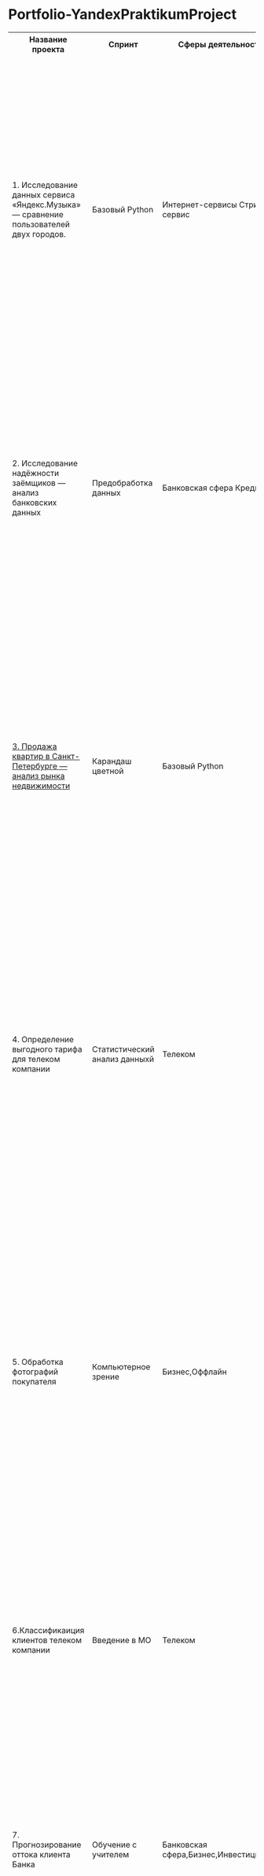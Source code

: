 # Portfolio-YandexPraktikumProject
<table>
  <tr>
    <th>Название проекта</th>
    <th>Спринт</th>
    <th>Сферы деятельности компаний</th>
    <th>Направление деятельности</th>
    <th>Навыки и инструменты</th>
    <th>Задачи проекта</th>
    <th width="50%">Описание проекта</th>
    <th>Ключевые слова проекта</th>
  </tr>
  <tr>
    <td>1. Исследование данных сервиса «Яндекс.Музыка» — сравнение пользователей двух городов.</td>
    <td>Базовый Python</td>
    <td>Интернет-сервисы Стриминговый сервис</td>
    <td>Data Analyst</td>
    <td>Python Pandas</td>
    <td>На основе данных Яндекс.Музыки c библиотекой Pandas и ее возможностями проверить данные и сравнить поведение и предпочтения пользователей двух столов — Москвы и Санкт-Петербурга.</td>
    <td>Сравнение Москвы и Петербурга окружено мифами: - Москва — мегаполис, подчинённый жёсткому ритму рабочей недели; - Петербург — город своеобразной культуры, непохожий на Москву. Некоторые мифы отражают реальность. Другие — пустые стереотипы. Бизнес должен отличать первые от вторых, чтобы принимать рациональные решения. На основе данных Яндекс.Музыки вы проверьте данные и сравните поведение пользователей двух столиц</td>
    <td>обработка данных, дубликаты, пропуски, логическая индексация, группировка, сортировка</td>
  </tr>
  <tr>
    <td>2. Исследование надёжности заёмщиков — анализ банковских данных</td>
    <td>Предобработка данных</td>
    <td>Банковская сфера
Кредитование</td>
    <td>Data Analyst Финансовый аналитиk</td>
    <td>Python Pandas Предобработка данных<</td>
    <td>На основе статистики о платёжеспособности клиентов исследовать влияет ли семейное положение и количество детей клиента на факт возврата кредита в срок</td>
    <td>На основе данных кредитного отдела банка исследовал влияние семейного положения и
количества детей на факт погашения кредита в срок. Была получена информация о
данных. Определены и обработаны пропуски. Заменены типы данных на соответствующие
хранящимся данным. Удалены дубликаты. Категоризованы данные. Один датафрейм декомпозирован на три.</td>
    <td>обработка данных, дубликаты, пропуски, категоризация, декомпозиция</td>
  </tr>
  <tr>
    <td> <a href= "https://github.com/ArturGrigo/Portfolio-YandexPraktikumProject/blob/main/Project3/%D0%9F%D1%80%D0%BE%D0%B5%D0%BA%D1%82%D0%BD%D0%B0%D1%8F%20%D1%80%D0%B0%D0%B1%D0%BE%D1%82%D0%B0%20%E2%84%963%20%D0%98%D1%81%D1%81%D0%BB%D0%B5%D0%B4%D0%BE%D0%B2%D0%B0%D0%BD%D0%B8%D0%B5%20%D0%BE%D0%B1%D1%8A%D1%8F%D0%B2%D0%BB%D0%B5%D0%BD%D0%B8%D0%B9%20%D0%BE%20%D0%BF%D1%80%D0%BE%D0%B4%D0%B0%D0%B6%D0%B5%20%D0%BA%D0%B2%D0%B0%D1%80%D1%82%D0%B8%D1%80%20.ipynb"> 3. Продажа квартир в Санкт-Петербурге — анализ рынка недвижимости </a> </td>
    <td>Карандаш цветной</td>
    <td>Базовый Python</td>
    <td>Интернет-сервисы Стриминговый сервис</td>
    <td>Data Analyst</td>
    <td>На основе данных Яндекс.Музыки c библиотекой Pandas и ее возможностями проверить данные и сравнить поведение и предпочтения пользователей двух столов — Москвы и Санкт-Петербурга.</td>
    <td>Сравнение Москвы и Петербурга окружено мифами: - Москва — мегаполис, подчинённый жёсткому ритму рабочей недели; - Петербург — город своеобразной культуры, непохожий на Москву. Некоторые мифы отражают реальность. Другие — пустые стереотипы. Бизнес должен отличать первые от вторых, чтобы принимать рациональные решения. На основе данных Яндекс.Музыки вы проверьте данные и сравните поведение пользователей двух столиц</td>
    <td>обработка данных, дубликаты, пропуски, логическая индексация, группировка, сортировка</td>
  </tr> 
     <tr>
    <td>4. Определение выгодного тарифа для телеком компании</td>
    <td>Статистический анализ данныхй</td>
    <td>Телеком</td>
    <td>Data Analyst,Маркетинг-аналитик,Продуктовый аналитик</td>
    <td>Matplotlib,NumPy,Pandas,Python,SciPy,описательная статистика,проверка статистических гипотез</td>
    <td>На основе данных клиентов оператора сотовой связи проанализировать поведение клиентов и поиск оптимального тарифа</td>
    <td>Проведен предварительный анализ использования тарифов на выборке клиентов,
проанализировано поведение клиентов при использовании услуг оператора и
рекомендованы оптимальные наборы услуг для пользователей. Проведена предобработка
данных, их анализ. Проверены гипотезы о различии выручки абонентов разных тарифов и
различии выручки абонентов из Москвы и других регионов.</td>
    <td>обработка данных, histogram, boxplot, статистический тест,
критерий Стьюдента</td>
  </tr> 
       <tr>
    <td>5. Обработка фотографий покупателя</td>
    <td>Компьютерное зрение</td>
    <td>Бизнес,Оффлайн</td>
    <td>CV,Машинное обучение</td>
    <td>Keras,Python</td>
    <td>Определение возраста по фотографии</td>
    <td>Сетевой супермаркет внедряет систему компьютерного зрения для обработки фотографий покупателей. Фотофиксация в прикассовой зоне поможет определять возраст клиентов, чтобы анализировать покупки и предлагать товары, которые могут заинтересовать покупателей этой возрастной группы и контролировать добросовестность кассиров при продаже алкоголя. Строится модель, которая по фотографии определит приблизительный возраст человека. В вашем распоряжении набор фотографий людей с указанием возраста.</td>
    <td>обработка изображени, нейронные сети</td>
  </tr> 
     <tr>
    <td>6.Классификаиция клиентов телеком компании</td>
    <td>Введение в МО</td>
    <td>Телеком</td>
    <td>Классификация,Машинное обучение</td>
    <td>Matplotlib,Pandas,Python,Scikit-learn</td>
    <td>На основе данных предложить клиенту тариф.</td>
    <td>Оператор мобильной связи выяснил: многие клиенты пользуются архивными тарифами. Они хотят построить систему, способную проанализировать поведение клиентов и предложить пользователям один из новых тариф.</td>
      <td>классификация, подбор гиперпараметров, выбор модели МО</td>
  </tr> 
     <tr>
    <td>7. Прогнозирование оттока клиента Банка</td>
    <td>Обучение с учителем</td>
    <td>Банковская сфера,Бизнес,Инвестиции,Кредитование</td>
    <td>Классификация,Машинное обучение</td>
    <td>Matplotlib,Pandas,Scikit-learn</td>
    <td>На основе данных из банка определить клиент, который может уйти</td>
    <td>Из банка стали уходить клиенты. Каждый месяц. Немного, но заметно. Банковские маркетологи посчитали: сохранять текущих клиентов дешевле, чем привлекать новых.
Нужно спрогнозировать, уйдёт клиент из банка в ближайшее время или нет. Предоставлены исторические данные о поведении клиентов и расторжении договоров с банком.</td>
      <td>классификация, подбор гиперпараметров, выбор модели МО</td>
  </tr> 
     <tr>
      <td> 8. Определение наиболее выгодного региона нефтедобычи</td>
    <td>Машинное обучение в бизнесе</td>
    <td>Добывающие компании</td>
    <td>Машинное обучение,Разработка бизнес-модели,Регррессия,Финансовый аналитик</td>
    <td>Pandas,Scikit-learn,бутстреп</td>
    <td>На основе данных геологи разведки выбрать район добычи нефти</td>
    <td>Вам предоставлены пробы нефти в трёх регионах. Характеристики для каждой скважины в регионе уже известны. Постройте модель для определения региона, где добыча принесёт наибольшую прибыль. </td>
      <td>регрессия, разработка бизнес-модели, бутстреп</td>
  </tr> 
     <tr>
    <td>9. Исследование технологического процесса очистки золота</td>
    <td>Второй сборный проект DS</td>
    <td>Промышленность</td>
    <td>Аналитик (универсал),Машинное обучение</td>
    <td>Matplotlib,NumPy,Pandas,Python,Scikit-learn,исследовательский анализ данных</td>
    <td>Спрогнозировать концентрацию золота при проведении процесса очистки золота</td>
    <td>Строитстся модель машинного обучения для промышленной компании, разрабатывающая решения для эффективной работы промышленных предприятий. Модель должна предсказать коэффициент восстановления золота из золотосодержащей руды на основе данных с параметрами добычи и очистки. Модель поможет оптимизировать производство, чтобы не запускать предприятие с убыточными характеристиками.</td>
    <td>анализ данных, регрессия, кастомные метрики</td>
  </tr> 
     <tr>
    <td>10. Защита данных клиентов страховой компании</td>
    <td>Линейная алгебра</td>
    <td>Банковская сфера,Инвестиции,Интернет-сервисы,Телеком</td>
    <td>Машинное обучение</td>
    <td>NumPy,Python,Scikit-learn</td>
    <td>Разработка модели анонимизации персональных данных</td>
    <td>Необходимо защитить данные клиентов страховой компании «Хоть потоп». Разработайте такой метод преобразования данных, чтобы по ним было сложно восстановить персональную информацию. Обоснуйте корректность его работы. Нужно защитить данные, чтобы при преобразовании качество моделей машинного обучения не ухудшилось. Подбирать наилучшую модель не требуется.</td>
    <td>линейная алгебра, регрессия</td>
  </tr> 
     <tr>
    <td> 11. Построение модели определения стоимости автомобиля</td>
    <td>Численные методы</td>
    <td>Бизнес,Интернет-магазины,Интернет-сервисы</td>
    <td>Машинное обучение</td>
    <td>Pandas,Python,lightgbm</td>
    <td>Разработка системы рекомендации стоимости автомобиля на основе его описания</td>
    <td>Сервис по продаже автомобилей с пробегом  разрабатывает приложение для привлечения новых клиентов. В нём можно быстро узнать рыночную стоимость своего автомобиля. На основе исторические данные необходимо построить модель для определения стоимости автомобиля.</td>
    <td>градиентный бустинг, регрессия</td>
  </tr> 
       <tr>
    <td> 12. Прогнозирование количества заказов такси на следующий час</td>
    <td>Временные ряды</td>
    <td>Бизнес,Интернет-сервисы,Стартапы</td>
    <td>Машинное обучение</td>
    <td>Pandas,Python,Scikit-learn,statsmodels</td>
    <td>Разработка системы предсказания объема заказа.</td>
    <td>Компания такси собрала исторические данные о заказах такси в аэропортах. Чтобы привлекать больше водителей в период пиковой нагрузки, нужно спрогнозировать количество заказов такси на следующий час. Строится модель для такого предсказания.</td>
    <td>временные ряды, регрессия, предсказания</td>
  </tr>
      <tr>
    <td> 13. Обучение модели классификации комментариев</td>
    <td>МО для текстов</td>
    <td>Интернет-сервисы,Стартапы</td>
    <td>Машинное обучение</td>
    <td>BERT,Pandas,Python,nltk,tf-idf</td>
    <td>Определение токсичности комментарии.</td>
    <td>Интернет-магазин запускает новый сервис. Теперь пользователи могут редактировать и дополнять описания товаров, как в вики-сообществах. То есть клиенты предлагают свои правки и комментируют изменения других. Требуется инструмент, который будет искать токсичные комментарии и отправлять их на модерацию.</td>
    <td>обработка естественного языка, NLP</td>
  </tr> 
</table>
